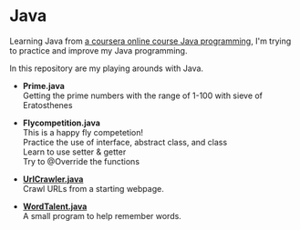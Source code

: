 Java
===
Learning Java from [a coursera online course Java programming](https://www.coursera.org/course/pkujava),
I'm trying to practice and improve my Java programming.

In this repository are my playing arounds with Java.

* **Prime.java**  
  Getting the prime numbers with the range of 1-100 with sieve of Eratosthenes

* **Flycompetition.java**  
  This is a happy fly competetion!  
  Practice the use of interface, abstract class, and class  
  Learn to use setter & getter  
  Try to @Override the functions

* **[UrlCrawler.java](https://github.com/xiaeryu/Java/blob/master/UrlCrawler.java)**  
  Crawl URLs from a starting webpage.

* **[WordTalent.java](https://github.com/xiaeryu/Java/blob/master/WordTalent.java)**  
 A small program to help remember words.

